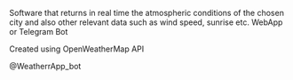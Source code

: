 Software that returns in real time the atmospheric conditions of the chosen city and also other relevant data such as wind speed, sunrise etc.
WebApp or Telegram Bot

Created using OpenWeatherMap API

@WeatherrApp_bot
